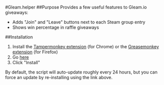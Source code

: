 #Gleam.helper
##Purpose
Provides a few useful features to Gleam.io giveaways:
  * Adds "Join" and "Leave" buttons next to each Steam group entry
  * Shows win percentage in raffle giveaways

##Installation
1. Install the [Tampermonkey extension](https://chrome.google.com/webstore/detail/tampermonkey/dhdgffkkebhmkfjojejmpbldmpobfkfo?hl=en) (for Chrome) or the [Greasemonkey extension](https://addons.mozilla.org/en-US/firefox/addon/greasemonkey/) (for Firefox)
2. Go [here](https://raw.githubusercontent.com/Citrinate/gleamHelper/master/gleamHelper.user.js)
3. Click "Install"

By default, the script will auto-update roughly every 24 hours, but you can force an update by re-installing using the link above.
